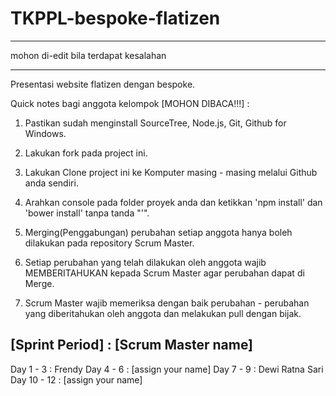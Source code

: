 TKPPL-bespoke-flatizen
======================

*************************************
mohon di-edit bila terdapat kesalahan
*************************************

Presentasi website flatizen dengan bespoke.

Quick notes bagi anggota kelompok [MOHON DIBACA!!!] :

1. Pastikan sudah menginstall SourceTree, Node.js, Git, Github for Windows.

2. Lakukan fork pada project ini.

3. Lakukan Clone project ini ke Komputer masing - masing melalui Github anda sendiri.

4. Arahkan console pada folder proyek anda dan ketikkan 'npm install' dan 'bower install' tanpa tanda "'". 

5. Merging(Penggabungan) perubahan setiap anggota hanya boleh dilakukan pada repository Scrum Master.

6. Setiap perubahan yang telah dilakukan oleh anggota wajib MEMBERITAHUKAN kepada Scrum Master agar perubahan dapat di Merge.

7. Scrum Master wajib memeriksa dengan baik perubahan - perubahan yang diberitahukan oleh anggota dan melakukan pull dengan bijak.



[Sprint Period] : [Scrum Master name]
--------------------
Day 1 - 3 		: Frendy
Day 4 - 6 		: [assign your name]
Day 7 - 9 		: Dewi Ratna Sari
Day 10 - 12 	: [assign your name]



